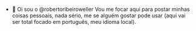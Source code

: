 - 👋 Oi sou o @robertoribeiroweller
Vou me focar aqui para postar minhas coisas pessoais, nada sério, me se alguém gostar pode usar (aqui vai ser total focado em português, meu idioma local).

<!---
robertoribeiroweller/robertoribeiroweller is a ✨ special ✨ repository because its `README.md` (this file) appears on your GitHub profile.
You can click the Preview link to take a look at your changes.
--->
